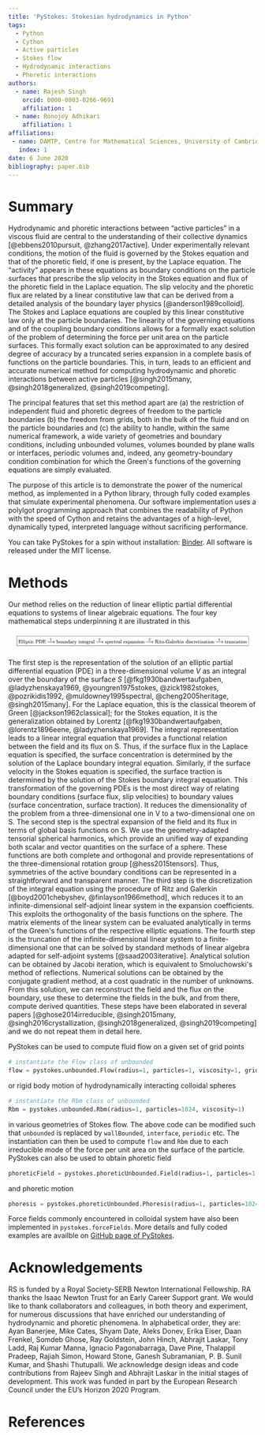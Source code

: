 ```yaml
---
title: 'PyStokes: Stokesian hydrodynamics in Python'
tags:
  - Python
  - Cython
  - Active particles
  - Stokes flow
  - Hydrodynamic interactions
  - Phoretic interactions
authors:
  - name: Rajesh Singh
    orcid: 0000-0003-0266-9691
    affiliation: 1
  - name: Ronojoy Adhikari
    affiliation: 1
affiliations:
 - name: DAMTP, Centre for Mathematical Sciences, University of Cambridge, Wilberforce Road, Cambridge CB3 0WA, UK
   index: 1
date: 6 June 2020
bibliography: paper.bib
---
```


# Summary

Hydrodynamic and phoretic interactions between “active particles” in a viscous fluid are central to the understanding of their collective dynamics [@ebbens2010pursuit, @zhang2017active]. Under experimentally relevant conditions, the motion of the fluid is governed by the Stokes equation and that of the phoretic field, if one is present, by the Laplace equation. The “activity” appears in these equations as boundary conditions on the particle surfaces that prescribe the slip velocity in the Stokes equation and flux of the phoretic field in the Laplace equation. The slip velocity and the phoretic flux are related by a linear constitutive law that can be derived from a detailed analysis of the boundary layer physics [@anderson1989colloid]. The Stokes and Laplace equations are coupled by this linear constitutive law only at the particle boundaries. The linearity of the governing equations and of the coupling boundary conditions allows for a formally exact solution of the problem of determining the force per unit area on the particle surfaces. This formally exact solution can be approximated to any desired degree of accuracy by a truncated series expansion in a complete basis of functions on the particle boundaries. This, in turn, leads to an efficient and accurate numerical method for computing hydrodynamic and phoretic interactions between active particles [@singh2015many, @singh2018generalized, @singh2019competing].

The principal features that set this method apart are (a) the restriction of independent fluid and phoretic degrees of freedom to the particle boundaries (b) the freedom from grids, both in the bulk of the fluid and on the particle boundaries and (c) the ability to handle, within the same numerical framework, a wide variety of geometries and boundary conditions, including unbounded volumes, volumes bounded by plane walls or interfaces, periodic volumes and, indeed, any geometry-boundary condition combination for which the Green's functions of the governing equations are simply evaluated.

The purpose of this article is to demonstrate the power of the numerical method, as implemented in a Python library, through  fully coded examples that simulate experimental phenomena. Our software implementation uses a polylgot programming approach that combines the readability of Python with the speed of Cython and retains the advantages of a high-level, dynamically typed, interpreted language without sacrificing performance.

You can take PyStokes for a spin without installation: [Binder](https://mybinder.org/v2/gh/rajeshrinet/pystokes/master?filepath=examples). All software is released under the MIT license.


# Methods

Our method relies on the reduction of linear elliptic partial differential equations to systems of linear algebraic equations. The four key mathematical steps underpinning it are illustrated in this 

![\label{fig:example}](figure.png)

The first step is the representation of the solution of an elliptic partial differential equation (PDE) in a three-dimensional volume $V$ as an integral over the boundary of the surface $S$ [@fkg1930bandwertaufgaben, @ladyzhenskaya1969, @youngren1975stokes, @zick1982stokes, @pozrikidis1992, @muldowney1995spectral, @cheng2005heritage, @singh2015many]. For the Laplace equation, this is the classical theorem of Green [@jackson1962classical]; for the Stokes equation, it is the generalization obtained by Lorentz [@fkg1930bandwertaufgaben, @lorentz1896eene, @ladyzhenskaya1969]. The integral representation leads to a linear integral equation that provides a functional relation between the field and its flux on S. Thus, if the surface flux in the Laplace equation is specified, the surface concentration is determined by the solution of the Laplace boundary integral equation. Similarly, if the surface velocity in the Stokes equation is specified, the surface traction is determined by the solution of the Stokes boundary integral equation. This transformation of the governing PDEs is the most direct way of relating boundary conditions (surface flux, slip velocities) to boundary values (surface concentration, surface traction). It reduces the dimensionality of the problem from a three-dimensional one in V to a two-dimensional one on S. The second step is the spectral expansion of the field and its flux in terms of global basis functions on S. We use the geometry-adapted tensorial spherical harmonics, which provide an unified way of expanding both scalar and vector quantities on the surface of a sphere. These functions are both complete and orthogonal and provide representations of the three-dimensional rotation group [@hess2015tensors]. Thus, symmetries of the active boundary conditions can be represented in a straightforward and transparent manner. The third step is the discretization of the integral equation using the procedure of Ritz and Galerkin [@boyd2001chebyshev, @finlayson1966method], which reduces it to an infinite-dimensional self-adjoint linear system in the expansion coefficients. This exploits the orthogonality of the basis functions on the sphere. The matrix elements of the linear system can be evaluated analytically in terms of the Green's functions of the respective elliptic equations. The fourth step is the truncation of the infinite-dimensional linear system to a finite-dimensional one that can be solved by standard methods of linear algebra adapted for self-adjoint systems [@saad2003iterative]. Analytical solution can be obtained by Jacobi iteration, which is equivalent to Smoluchowski's method of reflections. Numerical solutions can be obtained by the conjugate gradient method, at a cost quadratic in the number of unknowns. From this solution, we can reconstruct the field and the flux on the boundary, use these to determine the fields in the bulk, and from there, compute derived quantities. These steps have been elaborated in several papers [@ghose2014irreducible, @singh2015many, @singh2016crystallization, @singh2018generalized, @singh2019competing] and we do not repeat them in detail here. 

PyStokes can be used to compute fluid flow on a given set of grid points 
```python
# instantiate the Flow class of unbounded
flow = pystokes.unbounded.Flow(radius=1, particles=1, viscosity=1, gridpoints=4096) 
```
or rigid body motion of hydrodynamically interacting colloidal spheres
```python
# instantiate the Rbm class of unbounded
Rbm = pystokes.unbounded.Rbm(radius=1, particles=1024, viscosity=1) 
```
in various geometries of Stokes flow. The above code can be modified such that `unbounded` is replaced by `wallBounded`, `interface`, `periodic` etc. The instantiation can then be used to compute `flow` and `Rbm` due to each irreducible mode of the force per unit area on the surface of the particle.  PyStokes can also be used to obtain phoretic field 
```python
phoreticField = pystokes.phoreticUnbounded.Field(radius=1, particles=1, phoreticConstant=1, gridpoints=4096)
```
and phoretic motion
```python
phoresis = pystokes.phoreticUnbounded.Phoresis(radius=1, particles=1024, phoreticConstant=2)
```
Force fields commonly encountered in colloidal system have also been implemented in `pystokes.forceFields`. More details and fully coded examples are availble on [GitHub page of PyStokes](https://github.com/rajeshrinet/pystokes).

# Acknowledgements

RS is funded by a Royal Society-SERB Newton International Fellowship. RA thanks the Isaac Newton Trust for an Early Career Support grant. We would like to thank collaborators and colleagues, in both theory and experiment, for numerous discussions that have enriched our understanding of hydrodynamic and phoretic phenomena. In alphabetical order, they are: Ayan Banerjee, Mike Cates, Shyam Date, Aleks Donev, Erika Eiser, Daan Frenkel, Somdeb Ghose, Ray Goldstein, John Hinch, Abhrajit Laskar, Tony Ladd, Raj Kumar Manna, Ignacio Pagonabarraga, Dave Pine, Thalappil Pradeep, Rajiah Simon, Howard Stone, Ganesh Subramanian, P. B. Sunil Kumar, and Shashi Thutupalli. We acknowledge design ideas and code contributions from Rajeev Singh and Abhrajit Laskar in the initial stages of development. This work was funded in part by the European Research Council under the EU’s Horizon 2020 Program.

# References
